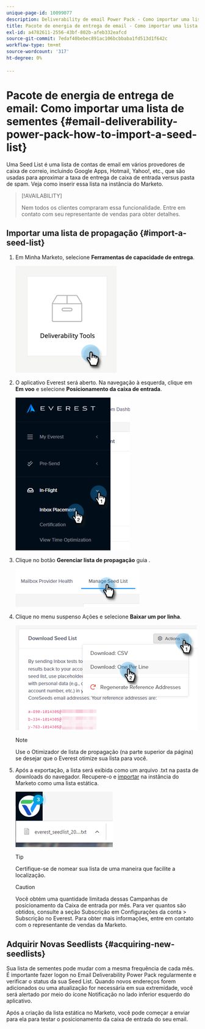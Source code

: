 ```yaml
---
unique-page-id: 10099077
description: Deliverability de email Power Pack - Como importar uma lista de propagação - Documentos do Marketo - Documentação do produto
title: Pacote de energia de entrega de email - Como importar uma lista de propagação
exl-id: a4782611-2556-43bf-802b-afeb332eafcd
source-git-commit: 7edaf40bebec891ac106bcbbaba1fd513d1f642c
workflow-type: tm+mt
source-wordcount: '317'
ht-degree: 0%

---
```


# Pacote de energia de entrega de email: Como importar uma lista de sementes {#email-deliverability-power-pack-how-to-import-a-seed-list}

Uma Seed List é uma lista de contas de email em vários provedores de caixa de correio, incluindo Google Apps, Hotmail, Yahoo!, etc., que são usadas para aproximar a taxa de entrega de caixa de entrada versus pasta de spam. Veja como inserir essa lista na instância do Marketo.

>[!AVAILABILITY]
>
>Nem todos os clientes compraram essa funcionalidade. Entre em contato com seu representante de vendas para obter detalhes.

## Importar uma lista de propagação {#import-a-seed-list}

1. Em Minha Marketo, selecione **Ferramentas de capacidade de entrega**.

   ![](assets/email-deliverability-power-pack-1.png)

1. O aplicativo Everest será aberto. Na navegação à esquerda, clique em **Em voo** e selecione **Posicionamento da caixa de entrada**.

   ![](assets/email-deliverability-power-pack-2.png)

1. Clique no botão **Gerenciar lista de propagação** guia .

   ![](assets/email-deliverability-power-pack-3.png)

1. Clique no menu suspenso Ações e selecione **Baixar um por linha**.

   ![](assets/email-deliverability-power-pack-4.png)

   >[!NOTE]
   >
   >Use o Otimizador de lista de propagação (na parte superior da página) se desejar que o Everest otimize sua lista para você.

1. Após a exportação, a lista será exibida como um arquivo .txt na pasta de downloads do navegador. Recupere-o e [importar](/help/marketo/getting-started/quick-wins/import-a-list-of-people.md) na instância do Marketo como uma lista estática.

   ![](assets/email-deliverability-power-pack-5.png)

   >[!TIP]
   >
   >Certifique-se de nomear sua lista de uma maneira que facilite a localização.

   >[!CAUTION]
   >
   >Você obtém uma quantidade limitada dessas Campanhas de posicionamento da Caixa de entrada por mês. Para ver quantos são obtidos, consulte a seção Subscrição em Configurações da conta > Subscrição no Everest. Para obter mais informações, entre em contato com o representante de vendas da Marketo.

## Adquirir Novas Seedlists {#acquiring-new-seedlists}

Sua lista de sementes pode mudar com a mesma frequência de cada mês. É importante fazer logon no Email Deliverability Power Pack regularmente e verificar o status da sua Seed List. Quando novos endereços forem adicionados ou uma atualização for necessária em sua extremidade, você será alertado por meio do ícone Notificação no lado inferior esquerdo do aplicativo.

Após a criação da lista estática no Marketo, você pode começar a enviar para ela para testar o posicionamento da caixa de entrada do seu email.
